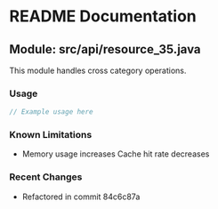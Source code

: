 # README Documentation

## Module: src/api/resource_35.java

This module handles cross category operations.

### Usage

```javascript
// Example usage here
```

### Known Limitations

- Memory usage increases Cache hit rate decreases

### Recent Changes

- Refactored in commit 84c6c87a

